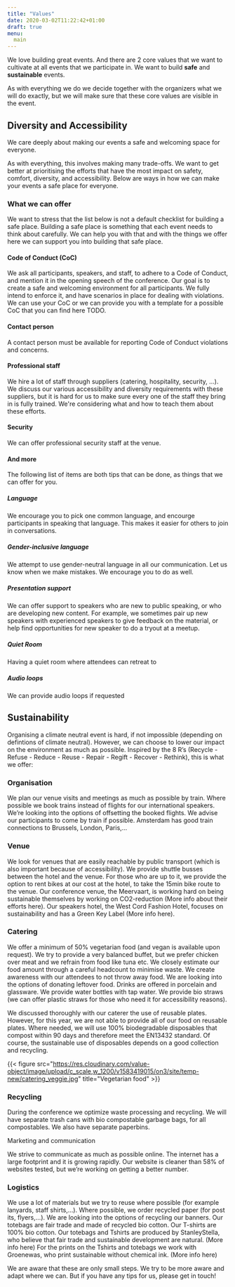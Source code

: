 ```yaml
---
title: "Values"
date: 2020-03-02T11:22:42+01:00
draft: true
menu:
  main
---
```


We love building great events. And there are 2 core values that we want to cultivate at all events that we participate in. We want to build **safe** and **sustainable** events.

As with everything we do we decide together with the organizers what we will do exactly, but we will make sure that these core values are visible in the event.

## Diversity and Accessibility

We care deeply about making our events a safe and welcoming space for everyone.

As with everything, this involves making many trade-offs. We want to get better at prioritising the efforts that have the most impact on safety, comfort, diversity, and accessibility. Below are ways in how we can make your events a safe place for everyone.

### What we can offer

We want to stress that the list below is not a default checklist for building a safe place. Building a safe place is something that each event needs to think about carefully. We can help you with that and with the things we offer here we can support you into building that safe place.

#### Code of Conduct (CoC)

We ask all participants, speakers, and staff, to adhere to a Code of Conduct, and mention it in the opening speech of the conference. Our goal is to create a safe and welcoming environment for all participants. We fully intend to enforce it, and have scenarios in place for dealing with violations.
We can use your CoC or we can provide you with a template for a possible CoC that you can find here TODO.

#### Contact person

A contact person must be available for reporting Code of Conduct violations and concerns.

#### Professional staff

We hire a lot of staff through suppliers (catering, hospitality, security, ...). We discuss our various accessibility and diversity requirements with these suppliers, but it is hard for us to make sure every one of the staff they bring in is fully trained. We're considering what and how to teach them about these efforts. 

#### Security

We can offer professional security staff at the venue. 

#### And more

The following list of items are both tips that can be done, as things that we can offer for you.

##### Language

We encourage you to pick one common language, and encourge participants in speaking that language. This makes it easier for others to join in conversations.

##### Gender-inclusive language

We attempt to use gender-neutral language in all our communication. Let us know when we make mistakes. We encourage you to do as well.

##### Presentation support

We can offer support to speakers who are new to public speaking, or who are developing new content. For example, we sometimes pair up new speakers with experienced speakers to give feedback on the material, or help find opportunities for new speaker to do a tryout at a meetup. 

##### Quiet Room

Having a quiet room where attendees can retreat to

##### Audio loops

We can provide audio loops if requested

## Sustainability

Organising a climate neutral event is hard, if not impossible (depending on defintions of climate neutral).  However, we can choose to lower our impact on the environment as much as possible. Inspired by the 8 R’s (Recycle - Refuse - Reduce - Reuse - Repair - Regift - Recover - Rethink), this is what we offer:

### Organisation

We plan our venue visits and meetings as much as possible by train.
Where possible we book trains instead of flights for our international speakers.
We’re looking into the options of offsetting the booked flights.
We advise our participants to come by train if possible. Amsterdam has good train connections to Brussels, London, Paris,...

### Venue

We look for venues that are easily reachable by public transport (which is also important because of accessibility).
We provide shuttle busses between the hotel and the venue. For those who are up to it, we provide the option to rent bikes at our cost at the hotel, to take the 15min bike route to the venue.
Our conference venue, the Meervaart, is working hard on being sustainable themselves by working on CO2-reduction (More info about their efforts here).
Our speakers hotel, the West Cord Fashion Hotel, focuses on sustainability and has a Green Key Label (More info here).

### Catering

We offer a minimum of 50% vegetarian food (and vegan is available upon request). We try to provide a very balanced buffet, but we prefer chicken over meat and we refrain from food like tuna etc.
We closely estimate our food amount through a careful headcount to minimise waste. We create awareness with our attendees to not throw away food. We are looking into the options of donating leftover food.
Drinks are offered in porcelain and glassware. We provide water bottles with tap water.
We provide bio straws (we can offer plastic straws for those who need it for accessibility reasons).

We discussed thoroughly with our caterer the use of reusable plates. However, for this year, we are not able to provide all of our food on reusable plates. Where needed, we will use 100% biodegradable disposables that compost within 90 days and therefore meet the EN13432 standard. Of course, the sustainable use of disposables depends on a good collection and recycling.

{{< figure src="https://res.cloudinary.com/value-object/image/upload/c_scale,w_1200/v1583419015/on3/site/temp-new/catering_veggie.jpg" title="Vegetarian food" >}}

### Recycling

During the conference we optimize waste processing and recycling.
We will have separate trash cans with bio compostable garbage bags, for all compostables. We also have separate paperbins.

Marketing and communication

We strive to communicate as much as possible online. The internet has a large footprint and it is growing rapidly. Our website is cleaner than 58% of websites tested, but we’re working on getting a better number.

### Logistics

We use a lot of materials but we try to reuse where possible (for example lanyards, staff shirts,...).
Where possible, we order recycled paper (for post its, flyers,...).
We are looking into the options of recycling our banners.
Our totebags are fair trade and made of recycled bio cotton.
Our T-shirts are 100% bio cotton.
Our totebags and Tshirts are produced by StanleyStella, who believe that fair trade and sustainable development are natural. (More info here)
For the prints on the Tshirts and totebags we work with Groenewas, who print sustainable without chemical ink. (More info here)

We are aware that these are only small steps. We try to be more aware and adapt where we can. But if you have any tips for us, please get in touch!
